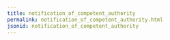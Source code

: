 ```yaml
---
title: notification_of_competent_authority
permalink: notification_of_competent_authority.html
jsonid: notification_of_competent_authority
---
```

